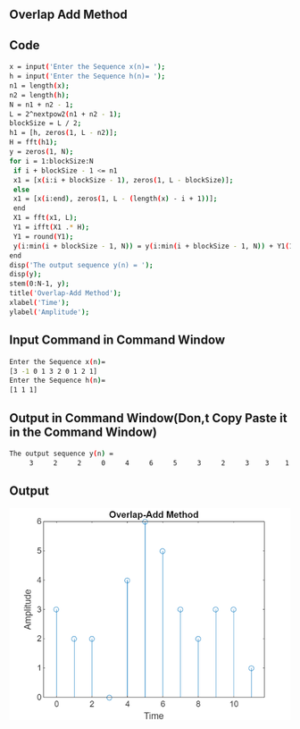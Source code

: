 ## Overlap Add Method

## Code 
```bash
x = input('Enter the Sequence x(n)= ');
h = input('Enter the Sequence h(n)= ');
n1 = length(x);
n2 = length(h);
N = n1 + n2 - 1;
L = 2^nextpow2(n1 + n2 - 1);
blockSize = L / 2; 
h1 = [h, zeros(1, L - n2)];
H = fft(h1);
y = zeros(1, N);
for i = 1:blockSize:N
 if i + blockSize - 1 <= n1
 x1 = [x(i:i + blockSize - 1), zeros(1, L - blockSize)];
 else
 x1 = [x(i:end), zeros(1, L - (length(x) - i + 1))];
 end
 X1 = fft(x1, L);
 Y1 = ifft(X1 .* H);
 Y1 = round(Y1); 
 y(i:min(i + blockSize - 1, N)) = y(i:min(i + blockSize - 1, N)) + Y1(1:(min(i + blockSize - 1, N - i + 1)));
end
disp('The output sequence y(n) = ');
disp(y);
stem(0:N-1, y);
title('Overlap-Add Method');
xlabel('Time');
ylabel('Amplitude');

```

## Input Command in Command Window
```bash
Enter the Sequence x(n)= 
[3 -1 0 1 3 2 0 1 2 1]
Enter the Sequence h(n)= 
[1 1 1]
```
## Output  in Command Window(Don,t Copy Paste it in the Command Window)

```bash
The output sequence y(n) = 
     3     2     2     0     4     6     5     3     2     3    3    1
```

## Output
<img src="../img/overlapadd.png">